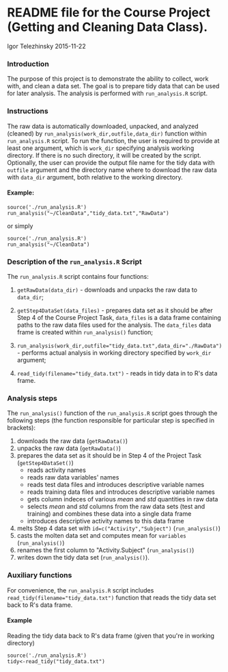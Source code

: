 # README file for the Course Project (Getting and Cleaning Data Class).
Igor Telezhinsky
2015-11-22


### Introduction

The purpose of this project is to demonstrate the ability to collect, work with, and clean a data set.
The goal is to prepare tidy data that can be used for later analysis. The analysis is performed with
`run_analysis.R` script.  

### Instructions

The raw data is automatically downloaded, unpacked, and analyzed (cleaned) by
`run_analysis(work_dir,outfile,data_dir)` function within `run_analysis.R` script. To run the function,
the user is required to provide at least one argument, which is `work_dir` specifying analysis
working directory. If there is no such directory, it will be created by the script. Optionally,
the user can provide the output file name for the tidy data  with `outfile` argument and the directory
name where to download the raw data with `data_dir` argument, both relative to the working directory. 


#### Example:

```{r}
source('./run_analysis.R')
run_analysis("~/CleanData","tidy_data.txt","RawData")
```
or simply
```{r}
source('./run_analysis.R')
run_analysis("~/CleanData")
```

### Description of the `run_analysis.R` Script

The `run_analysis.R` script contains four functions: 

1. `getRawData(data_dir)` - downloads and unpacks the raw data to `data_dir`;

2. `getStep4DataSet(data_files)` - prepares data set as it should be after Step 4 of the Course Project Task,
`data_files` is a data frame containing paths to the raw data files used for the analysis. The `data_files` data frame is
created within `run_analysis()` function;

3. `run_analysis(work_dir,outfile="tidy_data.txt",data_dir="./RawData")` - performs actual analysis in
working directory specified by `work_dir` argument;

4. `read_tidy(filename="tidy_data.txt")` - reads in tidy data in to R's data frame.

### Analysis steps

The `run_analysis()` function of the `run_analysis.R` script goes through the following steps
(the function responsible for particular step is specified in brackets):

1. downloads the raw data (`getRawData()`)
2. unpacks the raw data (`getRawData()`)
3. prepares the data set as it should be in Step 4 of the Project Task (`getStep4DataSet()`)
    - reads activity names 
    - reads raw data variables' names 
    - reads test data files and introduces descriptive variable names 
    - reads training data files and introduces descriptive variable names 
    - gets column indeces of various *mean* and *std* quantities in raw data 
    - selects *mean* and *std* columns from the raw data sets (test and training) and combines these data into a single data frame 
    - introduces descriptive activity names to this data frame 
4. melts Step 4 data set with `id=c("Activity","Subject")` (`run_analysis()`)
5. casts the molten data set and computes mean for `variables` (`run_analysis()`)
6. renames the first column to "Activity.Subject" (`run_analysis()`)
7. writes down the tidy data set (`run_analysis()`).

### Auxiliary functions

For convenience, the `run_analysis.R` script includes `read_tidy(filename="tidy_data.txt")` function that reads the tidy data set back to R's data frame.

#### Example

Reading the tidy data back to R's data frame (given that you're in working directory)
```{r}
source('./run_analysis.R')
tidy<-read_tidy("tidy_data.txt")
```
